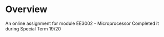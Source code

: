 # Overview

An online assignment for module EE3002 - Microprocessor
Completed it during Special Term 19/20
